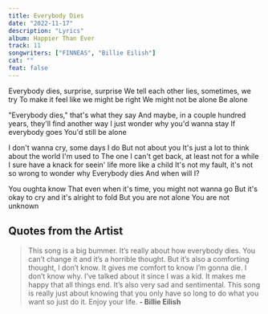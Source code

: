 ```yaml
---
title: Everybody Dies
date: "2022-11-17"
description: "Lyrics"
album: Happier Than Ever
track: 11
songwriters: ["FINNEAS", "Billie Eilish"]
cat: ""
feat: false
---
```


<p className="verse-one">
Everybody dies, surprise, surprise
We tell each other lies, sometimes, we try
To make it feel like we might be right
We might not be alone
Be alone
</p>
<p className="verse-two">
"Everybody dies," that's what they say
And maybe, in a couple hundred years, they'll find another way
I just wonder why you'd wanna stay
If everybody goes
You'd still be alone
</p>
<p className="verse-three">
I don't wanna cry, some days I do
But not about you
It's just a lot to think about the world I'm used to
The one I can't get back, at least not for a while
I sure have a knack for seein' life more like a child
It's not my fault, it's not so wrong to wonder why
Everybody dies
And when will I?
</p>
<p className="verse-four">
You oughta know
That even when it's time, you might not wanna go
But it's okay to cry and it's alright to fold
But you are not alone
You are not unknown
</p>

## Quotes from the Artist

<blockquote>
This song is a big bummer. It’s really about how everybody dies. You can’t change it and it’s a horrible thought. But it’s also a comforting thought, I don’t know. It gives me comfort to know I’m gonna die. I don’t know why. I’ve talked about it since I was a kid. It makes me happy that all things end. It’s also very sad and sentimental. This song is really just about knowing that you only have so long to do what you want so just do it. Enjoy your life.
<b>- Billie Eilish</b>

</blockquote>
